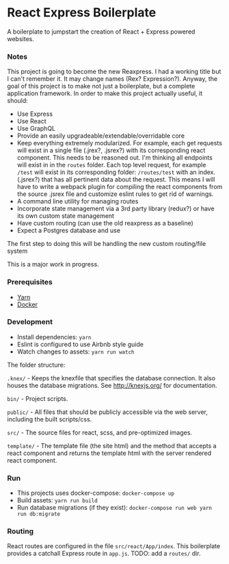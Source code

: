 # React Express Boilerplate
A boilerplate to jumpstart the creation of React + Express powered websites.

### Notes

This project is going to become the new Reaxpress. I had a working title but I can't remember it. It may change names (Rex? Expression?). Anyway, the goal of this project is to make not just a boilerplate, but a complete application framework. In order to make this project actually useful, it should:

- Use Express
- Use React
- Use GraphQL
- Provide an easily upgradeable/extendable/overridable core
- Keep everything extremely modularized. For example, each get requests will exist in a single file (.jrex?, .jsrex?) with its corresponding react component. This needs to be reasoned out. I'm thinking all endpoints will exist in in the `routes` folder. Each top level request, for example `/test` will exist in its corresponding folder: `/routes/test` with an index.(.jsrex?) that has all pertinent data about the request. This means I will have to write a webpack plugin for compiling the react components from the source .jsrex file and customize eslint rules to get rid of warnings.
- A command line utility for managing routes
- Incorporate state management via a 3rd party library (redux?) or have its own custom state management
- Have custom routing (can use the old reaxpress as a baseline)
- Expect a Postgres database and use

The first step to doing this will be handling the new custom routing/file system

This is a major work in progress.

### Prerequisites
- [Yarn](https://yarnpkg.com/en/)
- [Docker](https://www.docker.com/community-edition)

### Development
- Install dependencies: `yarn`
- Eslint is configured to use Airbnb style guide
- Watch changes to assets: `yarn run watch`

The folder structure:

`.knex/` - Keeps the knexfile that specifies the database connection. It also houses the database migrations. See http://knexjs.org/ for documentation.

`bin/` - Project scripts.

`public/` - All files that should be publicly accessible via the web server, including the built scripts/css.

`src/` - The source files for react, scss, and pre-optimized images.

`template/` - The template file (the site html) and the method that accepts a react component and returns the template html with the server rendered react component.

### Run
- This projects uses docker-compose: `docker-compose up`
- Build assets: `yarn run build`
- Run database migrations (if they exist): `docker-compose run web yarn run db:migrate`

### Routing
React routes are configured in the file `src/react/App/index`. This boilerplate provides a catchall Express route in `app.js`. TODO: add a `routes/` dir.
